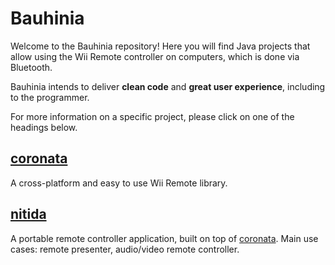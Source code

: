 # Bauhinia
Welcome to the Bauhinia repository! Here you will find Java projects that
allow using the Wii Remote controller on computers, which is done via Bluetooth.

Bauhinia intends to deliver __clean code__ and __great user experience__,
including to the programmer.

For more information on a specific project, please click on one of the headings
below.

## [coronata](coronata)
A cross-platform and easy to use Wii Remote library.

## [nitida](nitida)
A portable remote controller application, built on top of [coronata](coronata).
Main use cases: remote presenter, audio/video remote controller.
